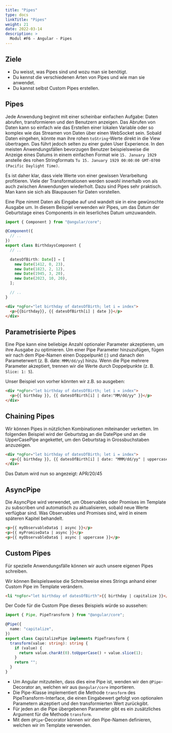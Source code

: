 ```yaml
---
title: "Pipes"
type: docs
linkTitle: "Pipes"
weight: 21
date: 2022-03-14
description: >
  Modul #F6 - Angular - Pipes
---
```


## Ziele

- Du weisst, was Pipes sind und wozu man sie benötigt.
- Du kennst die verschiedenen Arten von Pipes und wie man sie anwendet.
- Du kannst selbst Custom Pipes erstellen.

## Pipes

Jede Anwendung beginnt mit einer scheinbar einfachen Aufgabe: Daten abrufen, transformieren und den Benutzern anzeigen.
Das Abrufen von Daten kann so einfach wie das Erstellen einer lokalen Variable oder so komplex wie das Streamen von Daten über einen WebSocket sein.
Sobald Daten eingehen, könnte man ihre rohen `toString`-Werte direkt in die View übertragen. Das führt jedoch selten zu einer guten User Experience. In den meisten Anwendungsfällen
bevorzugen Benutzer beispielsweise die Anzeige eines Datums in einem einfachen Format wie `15. January 1929` anstelle des rohen Stringformats `Tu 15. January 1929 00:00:00 GMT-0700 (Pacific Daylight Time)`.

Es ist daher klar, dass viele Werte von einer gewissen Verarbeitung profitieren. Viele der Transformationen werden sowohl innerhalb von als auch zwischen Anwendungen wiederholt.
Dazu sind Pipes sehr praktisch. Man kann sie sich als Blaupausen für Daten vorstellen.

Eine Pipe nimmt Daten als Eingabe auf und wandelt sie in eine gewünschte Ausgabe um.
In diesem Beispiel verwenden wir Pipes, um das Datum der Geburtstage eines Components in ein leserliches Datum umzuwandeln.

```typescript
import { Component } from "@angular/core";

@Component({
  // ..
})
export class BirthdaysComponent {
  // ..

  datesOfBirth: Date[] = [
    new Date(1412, 0, 23),
    new Date(1823, 2, 12),
    new Date(1945, 3, 20),
    new Date(2023, 10, 20),
  ];

  // ..
}
```

```html
<div *ngFor="let birthday of datesOfBirth; let i = index">
  <p>{{birthday}}, {{ datesOfBirth[i] | date }}</p>
</div>
```

## Parametrisierte Pipes

Eine Pipe kann eine beliebige Anzahl optionaler Parameter akzeptieren, um ihre Ausgabe zu optimieren. Um einer Pipe Parameter hinzuzufügen,
fügen wir nach dem Pipe-Namen einen Doppelpunkt (:) und danach den Parameterwert (z. B. date: `MMM/dd/yy`) hinzu.
Wenn die Pipe mehrere Parameter akzeptiert, trennen wir die Werte durch Doppelpunkte (z. B. `Slice: 1: 5`).

Unser Beispiel von vorher könnten wir z.B. so ausgeben:

```html
<div *ngFor="let birthday of datesOfBirth; let i = index">
  <p>{{ birthday }}, {{ datesOfBirth[i] | date:"MM/dd/yy" }}</p>
</div>
```

## Chaining Pipes

Wir können Pipes in nützlichen Kombinationen miteinander verketten. Im folgenden Beispiel wird der Geburtstag an die DatePipe und an die UpperCasePipe
angekettet, um den Geburtstag in Grossbuchstaben anzuzeigen.

```html
<div *ngFor="let birthday of datesOfBirth; let i = index">
  <p>{{ birthday }}, {{ datesOfBirth[i] | date: "MMM/dd/yy" | uppercase }}</p>
</div>
```

Das Datum wird nun so angezeigt: APR/20/45

## AsyncPipe

Die AsyncPipe wird verwendet, um Observables oder Promises im Template zu subscriben und automatisch zu aktualisieren, sobald neue Werte verfügbar sind. Was Observables und Promises sind, wird in einem späteren Kapitel behandelt.

```html
<p>{{ myObservableData$ | async }}</p>
<p>{{ myPromiseData | async }}</p>
<p>{{ myObservableData$ | async | uppercase }}</p>
```

## Custom Pipes

Für spezielle Anwendungsfälle können wir auch unsere eigenen Pipes schreiben.

Wir können Beispielsweise die Schreibweise eines Strings anhand einer Custom Pipe im Template verändern.

```html
<li *ngFor="let birthday of datesOfBirth">{{ birthday | capitalize }}</li>
```

Der Code für die Custom Pipe dieses Beispiels würde so aussehen:

```typescript
import { Pipe, PipeTransform } from "@angular/core";

@Pipe({
  name: "capitalize",
})
export class CapitalizePipe implements PipeTransform {
  transform(value: string): string {
    if (value) {
      return value.charAt(0).toUpperCase() + value.slice(1);
    }
    return "";
  }
}
```

- Um Angular mitzuteilen, dass dies eine Pipe ist, wenden wir den `@Pipe`-Decorator an, welchen wir aus `@angular/core` importieren.
- Die Pipe-Klasse implementiert die Methode `transform` des PipeTransform-Interface, die einen Eingabewert gefolgt von optionalen Parametern akzeptiert und den transformierten Wert zurückgibt.
- Für jeden an die Pipe übergebenen Parameter gibt es ein zusätzliches Argument für die Methode `transform`.
- Mit dem `@Pipe`-Decorator können wir den Pipe-Namen definieren, welchen wir im Template verwenden.
